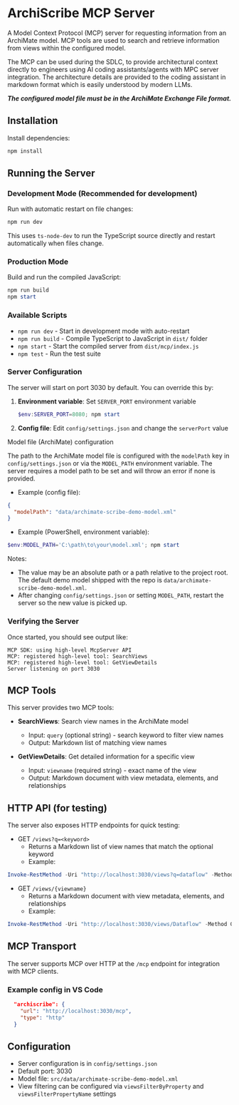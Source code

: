 # ArchiScribe MCP Server

A Model Context Protocol (MCP) server for requesting information from an ArchiMate model. MCP tools are used to search and retrieve information from views within the configured model.

The MCP can be used during the SDLC, to provide architectural context directly to engineers using AI coding assistants/agents with MPC server integration. The architecture details are provided to the coding assistant in markdown format which is easily understood by modern LLMs.

***The configured model file must be in the ArchiMate Exchange File format.***

## Installation

Install dependencies:

```powershell
npm install
```

## Running the Server

### Development Mode (Recommended for development)

Run with automatic restart on file changes:

```powershell
npm run dev
```

This uses `ts-node-dev` to run the TypeScript source directly and restart automatically when files change.

### Production Mode

Build and run the compiled JavaScript:

```powershell
npm run build
npm start
```

### Available Scripts

- `npm run dev` - Start in development mode with auto-restart
- `npm run build` - Compile TypeScript to JavaScript in `dist/` folder
- `npm start` - Start the compiled server from `dist/mcp/index.js`
- `npm test` - Run the test suite

### Server Configuration

The server will start on port 3030 by default. You can override this by:

1. **Environment variable**: Set `SERVER_PORT` environment variable
   ```powershell
   $env:SERVER_PORT=8080; npm start
   ```

2. **Config file**: Edit `config/settings.json` and change the `serverPort` value

Model file (ArchiMate) configuration

The path to the ArchiMate model file is configured with the `modelPath` key in `config/settings.json` or via the `MODEL_PATH` environment variable. The server requires a model path to be set and will throw an error if none is provided.

- Example (config file):

```json
{
  "modelPath": "data/archimate-scribe-demo-model.xml"
}
```

- Example (PowerShell, environment variable):

```powershell
$env:MODEL_PATH='C:\path\to\your\model.xml'; npm start
```

Notes:

- The value may be an absolute path or a path relative to the project root. The default demo model shipped with the repo is `data/archimate-scribe-demo-model.xml`.
- After changing `config/settings.json` or setting `MODEL_PATH`, restart the server so the new value is picked up.

### Verifying the Server

Once started, you should see output like:
```
MCP SDK: using high-level McpServer API
MCP: registered high-level tool: SearchViews
MCP: registered high-level tool: GetViewDetails
Server listening on port 3030
```

## MCP Tools

This server provides two MCP tools:

- **SearchViews**: Search view names in the ArchiMate model
  - Input: `query` (optional string) - search keyword to filter view names
  - Output: Markdown list of matching view names

- **GetViewDetails**: Get detailed information for a specific view
  - Input: `viewname` (required string) - exact name of the view
  - Output: Markdown document with view metadata, elements, and relationships

## HTTP API (for testing)

The server also exposes HTTP endpoints for quick testing:

- GET `/views?q=<keyword>`
  - Returns a Markdown list of view names that match the optional keyword
  - Example:

```powershell
Invoke-RestMethod -Uri "http://localhost:3030/views?q=dataflow" -Method Get
```

- GET `/views/{viewname}`
  - Returns a Markdown document with view metadata, elements, and relationships
  - Example:

```powershell
Invoke-RestMethod -Uri "http://localhost:3030/views/Dataflow" -Method Get
```

## MCP Transport

The server supports MCP over HTTP at the `/mcp` endpoint for integration with MCP clients.

### Example config in VS Code
```json
  "archiscribe": {
    "url": "http://localhost:3030/mcp",
    "type": "http"
  }
```

## Configuration

- Server configuration is in `config/settings.json` 
- Default port: 3030
- Model file: `src/data/archimate-scribe-demo-model.xml`
- View filtering can be configured via `viewsFilterByProperty` and `viewsFilterPropertyName` settings

